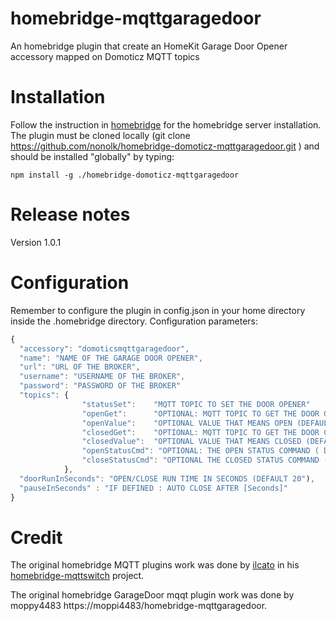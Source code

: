 # homebridge-mqttgaragedoor
An homebridge plugin that create an HomeKit Garage Door Opener accessory mapped on Domoticz MQTT topics

# Installation
Follow the instruction in [homebridge](https://www.npmjs.com/package/homebridge) for the homebridge server installation.
The plugin must be cloned locally (git clone https://github.com/nonolk/homebridge-domoticz-mqttgaragedoor.git ) and should be installed "globally" by typing:

    npm install -g ./homebridge-domoticz-mqttgaragedoor
   
# Release notes
Version 1.0.1

# Configuration
Remember to configure the plugin in config.json in your home directory inside the .homebridge directory. Configuration parameters:
```javascript
{
  "accessory": "domoticsmqttgaragedoor",
  "name": "NAME OF THE GARAGE DOOR OPENER",
  "url": "URL OF THE BROKER",
  "username": "USERNAME OF THE BROKER",
  "password": "PASSWORD OF THE BROKER"
  "topics": {
                "statusSet":    "MQTT TOPIC TO SET THE DOOR OPENER"
                "openGet":      "OPTIONAL: MQTT TOPIC TO GET THE DOOR OPEN STATUS",
                "openValue":    "OPTIONAL VALUE THAT MEANS OPEN (DEFAULT true)"
                "closedGet":    "OPTIONAL: MQTT TOPIC TO GET THE DOOR CLOSED STATUS",
                "closedValue":  "OPTIONAL VALUE THAT MEANS CLOSED (DEFAULT true)"
                "openStatusCmd": "OPTIONAL: THE OPEN STATUS COMMAND ( DEFAULT "")",
                "closeStatusCmd": "OPTIONAL THE CLOSED STATUS COMMAND (DEFAULT "")",
            },
  "doorRunInSeconds": "OPEN/CLOSE RUN TIME IN SECONDS (DEFAULT 20"),
  "pauseInSeconds" : "IF DEFINED : AUTO CLOSE AFTER [Seconds]"
}
```

# Credit

The original homebridge MQTT plugins work was done by [ilcato](https://github.com/ilcato) in his [homebridge-mqttswitch](https://github.com/ilcato/homebridge-mqttswitch) project.

The original homebridge GarageDoor mqqt plugin work was done by moppy4483 https://moppi4483/homebridge-mqttgaragedoor.


